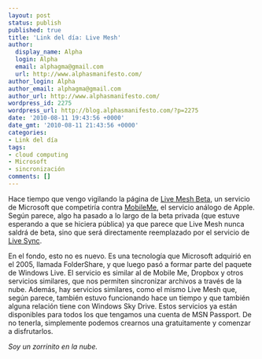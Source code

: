 ```yaml
---
layout: post
status: publish
published: true
title: 'Link del día: Live Mesh'
author:
  display_name: Alpha
  login: Alpha
  email: alphagma@gmail.com
  url: http://www.alphasmanifesto.com/
author_login: Alpha
author_email: alphagma@gmail.com
author_url: http://www.alphasmanifesto.com/
wordpress_id: 2275
wordpress_url: http://blog.alphasmanifesto.com/?p=2275
date: '2010-08-11 19:43:56 +0000'
date_gmt: '2010-08-11 21:43:56 +0000'
categories:
- Link del día
tags:
- cloud computing
- Microsoft
- sincronización
comments: []
---
```


Hace tiempo que vengo vigilando la página de [Live Mesh Beta](https://www.mesh.com/), un servicio de Microsoft que competiría contra [MobileMe](http://www.me.com), el servicio análogo de Apple. Según parece, algo ha pasado a lo largo de la beta privada (que estuve esperando a que se hiciera pública) ya que parece que Live Mesh nunca saldrá de beta, sino que será directamente reemplazado por el servicio de [Live Sync](http://sync.live.com/).

En el fondo, esto no es nuevo. Es una tecnología que Microsoft adquirió en el 2005, llamada FolderShare, y que luego pasó a formar parte del paquete de Windows Live. El servicio es similar al de Mobile Me, Dropbox y otros servicios similares, que nos permiten sincronizar archivos a través de la nube. Además, hay servicios similares, como el mismo Live Mesh que, según parece, también estuvo funcionando hace un tiempo y que también alguna relación tiene con Windows Sky Drive. Estos servicios ya están disponibles para todos los que tengamos una cuenta de MSN Passport. De no tenerla, simplemente podemos crearnos una gratuitamente y comenzar a disfrutarlos.

_Soy un zorrinito en la nube._
